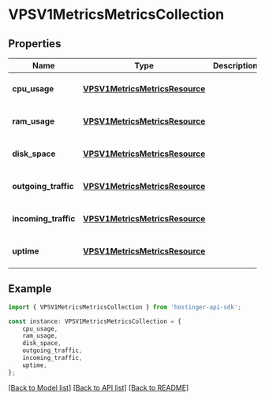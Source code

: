 # VPSV1MetricsMetricsCollection


## Properties

Name | Type | Description | Notes
------------ | ------------- | ------------- | -------------
**cpu_usage** | [**VPSV1MetricsMetricsResource**](VPSV1MetricsMetricsResource.md) |  | [optional] [default to undefined]
**ram_usage** | [**VPSV1MetricsMetricsResource**](VPSV1MetricsMetricsResource.md) |  | [optional] [default to undefined]
**disk_space** | [**VPSV1MetricsMetricsResource**](VPSV1MetricsMetricsResource.md) |  | [optional] [default to undefined]
**outgoing_traffic** | [**VPSV1MetricsMetricsResource**](VPSV1MetricsMetricsResource.md) |  | [optional] [default to undefined]
**incoming_traffic** | [**VPSV1MetricsMetricsResource**](VPSV1MetricsMetricsResource.md) |  | [optional] [default to undefined]
**uptime** | [**VPSV1MetricsMetricsResource**](VPSV1MetricsMetricsResource.md) |  | [optional] [default to undefined]

## Example

```typescript
import { VPSV1MetricsMetricsCollection } from 'hostinger-api-sdk';

const instance: VPSV1MetricsMetricsCollection = {
    cpu_usage,
    ram_usage,
    disk_space,
    outgoing_traffic,
    incoming_traffic,
    uptime,
};
```

[[Back to Model list]](../README.md#documentation-for-models) [[Back to API list]](../README.md#documentation-for-api-endpoints) [[Back to README]](../README.md)
